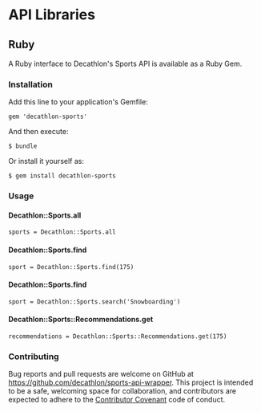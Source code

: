 # API Libraries

## Ruby

A Ruby interface to Decathlon's Sports API is available as a Ruby Gem.

### Installation

Add this line to your application's Gemfile:

`gem 'decathlon-sports'`

And then execute:

`$ bundle`

Or install it yourself as:

`$ gem install decathlon-sports`

### Usage

#### Decathlon::Sports.all

`sports = Decathlon::Sports.all`

#### Decathlon::Sports.find

`sport = Decathlon::Sports.find(175)`

#### Decathlon::Sports.find

`sport = Decathlon::Sports.search('Snowboarding')`

#### Decathlon::Sports::Recommendations.get

`recommendations = Decathlon::Sports::Recommendations.get(175)`

### Contributing

Bug reports and pull requests are welcome on GitHub at https://github.com/decathlon/sports-api-wrapper. This project is intended to be a safe, welcoming space for collaboration, and contributors are expected to adhere to the [Contributor Covenant](http://contributor-covenant.org) code of conduct.

